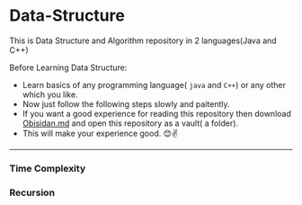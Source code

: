 # Data-Structure
This is Data Structure and Algorithm repository in 2 languages(Java and C++)

Before Learning Data Structure:
- Learn basics of any programming language( `java` and `C++`) or any other which you like.
- Now just follow the following steps slowly and paitently.
- If you want a good experience for reading this repository then download [Obisidan.md](https://obsidian.md/) and open this repository as a vault( a folder).
- This will make your experience good. 😊✌️

---


### Time Complexity

### Recursion
